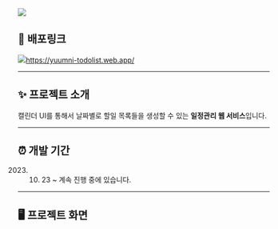 <img src="https://capsule-render.vercel.app/api?type=cylinder&color=468c9a&height=25&section=header&text=윰니의%20투두리스트&fontSize=20" />

## 🔗 배포링크

<a href="https://yuumni-todolist.web.app/"><img src="public/favicon.ico"/>https://yuumni-todolist.web.app/</a>

---

## ✨ 프로젝트 소개

캘린더 UI를 통해서 날짜별로 할일 목록들을 생성할 수 있는 **일정관리 웹 서비스**입니다.

---

## ⏰ 개발 기간

2023. 10. 23 ~ 계속 진행 중에 있습니다.

---

## 🖥️ 프로젝트 화면
